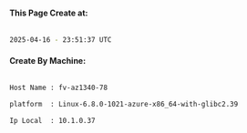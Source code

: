 
   
#### This Page Create at:

```bash

2025-04-16 - 23:51:37 UTC

```

#### Create By Machine:

```bash

Host Name : fv-az1340-78

platform  : Linux-6.8.0-1021-azure-x86_64-with-glibc2.39

Ip Local  : 10.1.0.37

```

